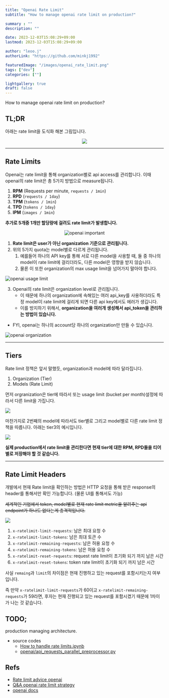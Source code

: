 ```yaml
---
title: "Openai Rate Limit"
subtitle: "How to manage openai rate limit on production?"

summary : ""
description: ""

date: 2023-12-03T15:08:29+09:00
lastmod: 2023-12-03T15:08:29+09:00

author: "leoo.j"
authorLink: "https://github.com/minkj1992"

featuredImage: "/images/openai_rate_limit.png"
tags: ["dev"]
categories: [""]

lightgallery: true
draft: false
---
```


How to manage openai rate limit on production?
<!--more-->

## TL;DR

아래는 rate limit을 도식화 해본 그림입니다.

<center>

![](/images/openai_rate_limit_excali.png)

</center>

---

## Rate Limits

Openai는 rate limit을 통해 organization별로 api access를 관리합니다. 이때 openai의 rate limit은 총 5가지 방법으로 measure됩니다.

1. **RPM** (Requests per minute, `requests / 1min`)
2. **RPD** (`requests / 1day`)
3. **TPM** (`tokens / 1min`)
4. **TPD** (`tokens / 1day`)
5. **IPM** (`images / 1min`)


**추가로 5개중 1개만 할당량에 걸려도 rate limit가 발생합니다.**


<center>

![openai important](/images/openai_important.png)

</center>

1. **Rate limit은 user가 아닌 organization 기준으로 관리됩니다.**
2. 위의 5가지 quota는 model별로 다르게 관리됩니다.
    1. 예를들어 하나의 API key를 통해 서로 다른 model을 사용할 때, 둘 중 하나의 model이 rate limit에 걸리더라도, 다른 model은 영향을 받지 않습니다.
    2. 물론 이 또한 organization의 max usage limit을 넘어가지 말아야 합니다.

![openai usage limit](/images/openai_usage_limit.png) 


3. Openai의 rate limit은 organization level로 관리됩니다.
    - 이 때문에 하나의 organization에 속해있는 여러 api_key를 사용하더라도 특정 model이 rate limit에 걸리게 되면 다른 api key에서도 에러가 생깁니다.
    - 이를 방지하기 위해서, **organization을 여러개 생성해서 api_token을 관리하는 방법이 있습니다.**

- FYI, openai는 하나의 account당 하나의 organization만 만들 수 있습니다.

![openai organization](/images/openai_orga.png)

---

## Tiers

Rate limit 정책은 앞서 말했듯, organization과 model에 따라 달라집니다.

1. Organization (Tier)
2. Models (Rate Limit)

먼저 orgranization은 tier에 따라서 또는 usage limit (bucket per month)설정에 따라서 다른 limit을 가집니다.

![](/images/openai_usage_tier.png) 


마찬가지로 2번째의 model에 따라서도 tier별로 그리고 model별로 다른 rate limit 정책을 따릅니다. 아래는 tier3의 예시입니다.

![](/images/openai_model_rate_limit.png) 

**실제 production에서 rate limit을 관리한다면 현재 tier에 대한 RPM, RPD들을 티어별로 저장해야 할 것 같습니다.**

---

## Rate Limit Headers

개발에서 현재 Rate limit을 확인하는 방법은 HTTP 요청을 통해 받은 response의 header를 통해서만 확인 가능합니다. (물론 UI를 통해서도 가능)

~~세계적인 기업에서 token, model별로 현재 rate limit metric을 알려주는 api endpoint가 하나도 없다는게 충격적입니다.~~


![](/images/openai_limit_header.png)

1. `x-ratelimit-limit-requests`: 남은 최대 요청 수
2. `x-ratelimit-limit-tokens`: 남은 최대 토큰 수
3. `x-ratelimit-remaining-requests`: 남은 허용 요청 수
4. `x-ratelimit-remaining-tokens`: 남은 허용 요청 수
5. `x-ratelimit-reset-requests`: request rate limit이 초기화 되기 까지 남은 시간
6. `x-ratelimit-reset-tokens`: token rate limit이 초기화 되기 까지 남은 시간

사실 `remaing`과 `limit`의 차이점은 현재 진행하고 있는 request를 포함시키는지 여부입니다.

즉 만약 `x-ratelimit-limit-requests`가 60이고 `x-ratelimit-remaining-requests`가 59라면, 후자는 현재 진행되고 있는 request를 포함시켰기 때문에 1차이가 나는 것 같습니다.


## TODO;

production managing architecture.

- source codes
    - [How to handle rate limits.ipynb](https://github.com/openai/openai-cookbook/blob/297c53430cad2d05ba763ab9dca64309cb5091e9/examples/How_to_handle_rate_limits.ipynb)
    - [openai/api_requests_parallel_preprocessor.py](https://github.com/openai/openai-cookbook/blob/297c53430cad2d05ba763ab9dca64309cb5091e9/examples/api_request_parallel_processor.py)


## Refs

- [Rate limit advice openai](https://platform.openai.com/docs/guides/rate-limits?context=tier-free)
- [Q&A openai rate limit strategy](https://community.openai.com/t/rate-limiting-strategies/7128/3)
- [openai docs](https://platform.openai.com/account/limits)

